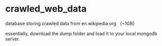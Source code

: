 # crawled_web_data
database storing crawled data from en.wikipedia.org （~1GB)

essentially, download the dump folder and load it to your local mongodb server.
